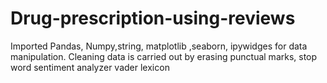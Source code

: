 # Drug-prescription-using-reviews
Imported Pandas, Numpy,string, matplotlib ,seaborn, ipywidges for data manipulation.
Cleaning  data is carried out by erasing punctual marks, stop word 
sentiment analyzer vader lexicon
